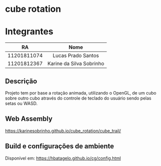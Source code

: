 # cube rotation

# Integrantes

|RA|Nome|
|:--:|:--:|
|11201811074|Lucas Prado Santos|
|11201812367|Karine da Silva Sobrinho| 

## Descrição 
Projeto tem por base a rotação animada, utilizando o OpenGL, de um cubo sobre outro cubo através do controle de teclado do usuário sendo pelas setas ou WASD.

## Web Assembly
https://karinesobrinho.github.io/cube_rotation/cube_trail/

## Build e configurações de ambiente 
Disponível em: https://hbatagelo.github.io/cg/config.html
